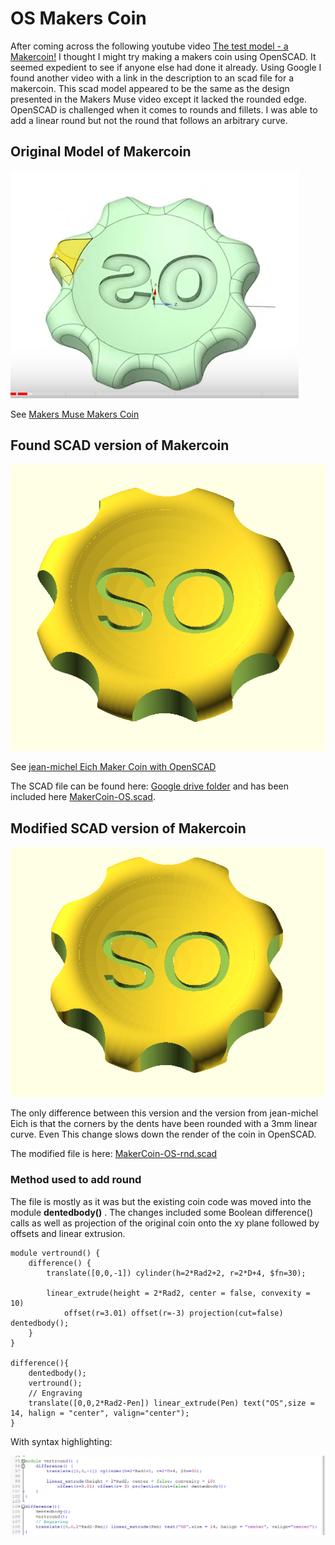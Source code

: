 # OS Makers Coin

After coming across the following youtube video [The test model - a Makercoin!](https://youtu.be/J--QVhGheP4?si=2gMVAXiiAnTDSyM6&t=131) I thought I 
might try making a makers coin using OpenSCAD. It seemed expedient to see if anyone else had done it already. Using Google I found another video with 
a link in the description to an scad file for a makercoin. This scad model appeared to be the same as the design presented in the Makers Muse video 
except it lacked the rounded edge. OpenSCAD is challenged when it comes to rounds and fillets. I was able to add a linear round but not the round that 
follows an arbitrary curve.

## Original Model of Makercoin

![](img/makersCoinOrg.png)

See [Makers Muse Makers Coin](https://youtu.be/J--QVhGheP4?si=ViFuPejY_bHTWcpQ&t=616)

## Found SCAD version of Makercoin

![](img/makersCoinSCAD.png)

See [jean-michel Eich Maker Coin with OpenSCAD](https://youtu.be/l6qVk96XqXg?si=T36X0i81p4USCh-O&t=764)

The SCAD file can be found here: [Google drive folder](https://drive.google.com/drive/folders/1i3NBs0-63ScLgKOvN0vD6tYy1J7Vj7ob)
and has been included here [MakerCoin-OS.scad](MakerCoin-OS.scad).

## Modified SCAD version of Makercoin

![](img/makersCoinSCAD-round.png)

The only difference between this version and the version from jean-michel Eich is that the corners by the dents have been rounded with a 3mm linear curve. Even This
change slows down the render of the coin in OpenSCAD.

The modified file is here: [MakerCoin-OS-rnd.scad](MakerCoin-OS-rnd.scad)

### Method used to add round

The file is mostly as it was but the existing coin code was moved into the module **dentedbody()** .
The changes included some Boolean difference() calls as well as projection of the original coin onto the xy plane followed by offsets and linear extrusion. 

~~~~openscad
module vertround() {
    difference() {
        translate([0,0,-1]) cylinder(h=2*Rad2+2, r=2*D+4, $fn=30);
        
        linear_extrude(height = 2*Rad2, center = false, convexity = 10)
            offset(r=3.01) offset(r=-3) projection(cut=false) dentedbody();
    }
}

difference(){   
    dentedbody();
    vertround();
    // Engraving
    translate([0,0,2*Rad2-Pen]) linear_extrude(Pen) text("OS",size = 14, halign = "center", valign="center");
}
~~~~

With syntax highlighting:

![](img/code-changes.png)
